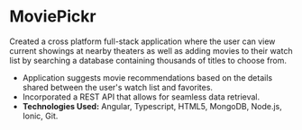 # MoviePickr

Created a cross platform full-stack application where the user can view current showings at nearby theaters as well as adding movies to their watch list by searching a database containing thousands of titles to choose from.
- Application suggests movie recommendations based on the details shared between the user's watch list and favorites.
- Incorporated a REST API that allows for seamless data retrieval.
- **Technologies Used:** Angular, Typescript, HTML5, MongoDB, Node.js, Ionic, Git.
